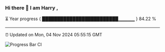 ### Hi there 👋 I am Harry , 

⏳ Year progress { █████████████████████████▁▁▁▁▁ } 84.22 %

---

⏰ Updated on Mon, 04 Nov 2024 05:55:15 GMT

![Progress Bar CI](https://github.com/duykhang68/duykhang68/workflows/Progress%20Bar%20CI/badge.svg)
